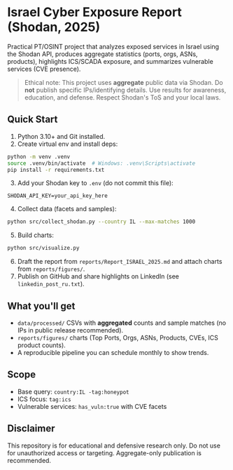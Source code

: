 # Israel Cyber Exposure Report (Shodan, 2025)

Practical PT/OSINT project that analyzes exposed services in Israel using the Shodan API, produces aggregate statistics (ports, orgs, ASNs, products), highlights ICS/SCADA exposure, and summarizes vulnerable services (CVE presence).

> Ethical note: This project uses **aggregate** public data via Shodan. Do **not** publish specific IPs/identifying details. Use results for awareness, education, and defense. Respect Shodan's ToS and your local laws.

## Quick Start

1) Python 3.10+ and Git installed.
2) Create virtual env and install deps:
```bash
python -m venv .venv
source .venv/bin/activate  # Windows: .venv\Scripts\activate
pip install -r requirements.txt
```
3) Add your Shodan key to `.env` (do not commit this file):
```
SHODAN_API_KEY=your_api_key_here
```
4) Collect data (facets and samples):
```bash
python src/collect_shodan.py --country IL --max-matches 1000
```
5) Build charts:
```bash
python src/visualize.py
```
6) Draft the report from `reports/Report_ISRAEL_2025.md` and attach charts from `reports/figures/`.
7) Publish on GitHub and share highlights on LinkedIn (see `linkedin_post_ru.txt`).

## What you'll get
- `data/processed/` CSVs with **aggregated** counts and sample matches (no IPs in public release recommended).
- `reports/figures/` charts (Top Ports, Orgs, ASNs, Products, CVEs, ICS product counts).
- A reproducible pipeline you can schedule monthly to show trends.

## Scope
- Base query: `country:IL -tag:honeypot`
- ICS focus: `tag:ics`
- Vulnerable services: `has_vuln:true` with CVE facets

## Disclaimer
This repository is for educational and defensive research only. Do not use for unauthorized access or targeting. Aggregate-only publication is recommended.